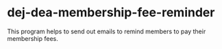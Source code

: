 # dej-dea-membership-fee-reminder
This program helps to send out emails to remind members to pay their membership fees. 
